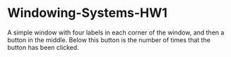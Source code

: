 # Windowing-Systems-HW1
A simple window with four labels in each corner of the window, and then a button in the middle. Below this button is the number of times that the button has been clicked.
